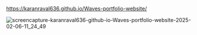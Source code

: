 https://karanraval636.github.io/Waves-portfolio-website/


![screencapture-karanraval636-github-io-Waves-portfolio-website-2025-02-06-11_24_49](https://github.com/user-attachments/assets/3629408b-b07e-4fb9-8b92-a9febb531a32)



